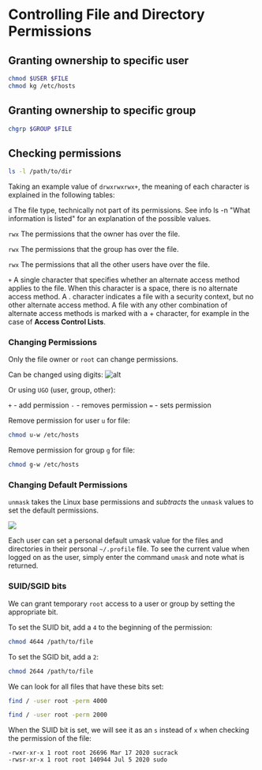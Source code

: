 # Controlling File and Directory Permissions

## Granting ownership to specific user

```bash
chmod $USER $FILE
chmod kg /etc/hosts
```

## Granting ownership to specific group

```bash
chgrp $GROUP $FILE
```

## Checking permissions

```bash
ls -l /path/to/dir
```

Taking an example value of `drwxrwxrwx+`, the meaning of each character is explained in the following tables:

`d`
The file type, technically not part of its permissions. See info ls -n "What information is listed" for an explanation of the possible values.

`rwx`
The permissions that the owner has over the file.

`rwx`
The permissions that the group has over the file.

`rwx`
The permissions that all the other users have over the file.

`+` A single character that specifies whether an alternate access method applies to the file. When this character is a space, there is no alternate access method. A . character indicates a file with a security context, but no other alternate access method. A file with any other combination of alternate access methods is marked with a + character, for example in the case of **Access Control Lists**.

### Changing Permissions

Only the file owner or `root` can change permissions.

Can be changed using digits:
![alt](https://danielmiessler.com/images/permissions.png)

Or using `UGO` (user, group, other):

`+` - add permission
`-` - removes permission
`=` - sets permission

Remove permission for user `u` for file:

```bash
chmod u-w /etc/hosts
```

Remove permission for group `g` for file:

```bash
chmod g-w /etc/hosts
```

### Changing Default Permissions

 `unmask` takes the Linux base permissions and _subtracts_ the `unmask` values to set the default permissions.

![](https://www.computernetworkingnotes.org/images/linux/rhce-study-guide/ls22-c-1-calculate-default-permisison.png)

Each user can set a personal default umask value for the files and directories in their personal `~/.profile` file. To see the current value when logged on as the user, simply enter the command `umask` and note what is returned.

### SUID/SGID bits

We can grant temporary `root` access to a user or group by setting the appropriate bit.

To set the SUID bit, add a `4` to the beginning of the permission:

```bash
chmod 4644 /path/to/file
```

To set the SGID bit, add a `2`:

```bash
chmod 2644 /path/to/file
```

We can look for all files that have these bits set:

```bash
find / -user root -perm 4000
```

```bash
find / -user root -perm 2000
```

When the SUID bit is set, we will see it as an `s` instead of `x` when checking the permission of the file:

```
-rwxr-xr-x 1 root root 26696 Mar 17 2020 sucrack
-rwsr-xr-x 1 root root 140944 Jul 5 2020 sudo
```
